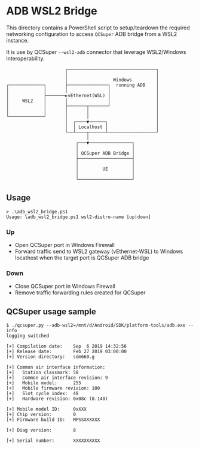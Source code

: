 # ADB WSL2 Bridge
This directory contains a PowerShell script to setup/teardown the required networking configuration to access `QCSuper` ADB bridge from a WSL2 instance.

It is use by QCSuper `--wsl2-adb` connector that leverage WSL2/Windows interoperability.

```
                      ┌─────────────────────────────────┐
                      │                                 │
                      │                 Windows         │
┌─────────────┐       ├───────────────┐  running ADB    │
│             │       │               │                 │
│             ├───────►vEthernet(WSL) │                 │
│     WSL2    │       │               │                 │
│             │       ├───────┬───────┘                 │
│             │       │       │                         │
└─────────────┘       │       │                         │
                      │  ┌────▼──────┐                  │
                      │  │ Localhost │                  │
                      └──┴────┬──────┴──────────────────┘
                              │
                          ┌───▼────────────────┐
                          │                    │
                          │ QCSuper ADB Bridge │
                          ├────────────────────┤
                          │                    │
                          │         UE         │
                          │                    │
                          └────────────────────┘
```

## Usage
```
> .\adb_wsl2_bridge.ps1
Usage: \adb_wsl2_bridge.ps1 wsl2-distro-name [up|down]
```

### Up
- Open QCSuper port in Windows Firewall
- Forward traffic send to WSL2 gateway (vEthernet-WSL) to Windows locathost when the target port is QCSuper ADB bridge

### Down
- Close QCSuper port in Windows Firewall
- Remove traffic forwarding rules created for QCSuper


## QCSuper usage sample
```
$ ./qcsuper.py --adb-wsl2=/mnt/d/Android/SDK/platform-tools/adb.exe --info
logging switched

[+] Compilation date:    Sep  6 2019 14:32:56
[+] Release date:        Feb 27 2019 03:00:00
[+] Version directory:   sdm660.g

[+] Common air interface information:
[+]   Station classmark: 58
[+]   Common air interface revision: 9
[+]   Mobile model:      255
[+]   Mobile firmware revision: 100
[+]   Slot cycle index:  48
[+]   Hardware revision: 0x08c (0.140)

[+] Mobile model ID:     0xXXX
[+] Chip version:        0
[+] Firmware build ID:   MPSSXXXXXX

[+] Diag version:        8

[+] Serial number:       XXXXXXXXXX
```

